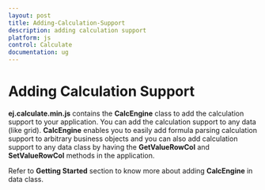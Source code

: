 ```yaml
---
layout: post
title: Adding-Calculation-Support
description: adding calculation support
platform: js
control: Calculate
documentation: ug
---
```


# Adding Calculation Support

**ej.calculate.min.js** contains the **CalcEngine** class to add the calculation support to your application. You can add the calculation support to any data (like grid). **CalcEngine** enables you to easily add formula parsing calculation support to arbitrary business objects and you can also add calculation support to any data class by having the **GetValueRowCol** and **SetValueRowCol** methods in the application.

Refer to **Getting Started** section to know more about adding **CalcEngine** in data class.

